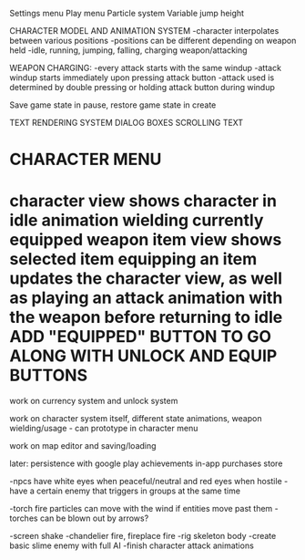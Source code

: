 Settings menu
Play menu
Particle system
Variable jump height

CHARACTER MODEL AND ANIMATION SYSTEM
-character interpolates between various positions
-positions can be different depending on weapon held
-idle, running, jumping, falling, charging weapon/attacking

WEAPON CHARGING:
-every attack starts with the same windup
-attack windup starts immediately upon pressing attack button
-attack used is determined by double pressing or holding attack button during windup

Save game state in pause, restore game state in create

TEXT RENDERING SYSTEM
DIALOG BOXES
SCROLLING TEXT

CHARACTER MENU
==============
character view shows character in idle animation wielding currently equipped weapon
item view shows selected item
equipping an item updates the character view, as well as playing an attack animation with the weapon before returning to idle
ADD "EQUIPPED" BUTTON TO GO ALONG WITH UNLOCK AND EQUIP BUTTONS
==============

work on currency system and unlock system

work on character system itself, different state animations, weapon wielding/usage - can prototype in character menu

work on map editor and saving/loading

later:
persistence with google play
achievements
in-app purchases store

-npcs have white eyes when peaceful/neutral and red eyes when hostile
    -have a certain enemy that triggers in groups at the same time

-torch fire particles can move with the wind if entities move past them
    -torches can be blown out by arrows?

-screen shake
-chandelier fire, fireplace fire
-rig skeleton body
-create basic slime enemy with full AI
-finish character attack animations